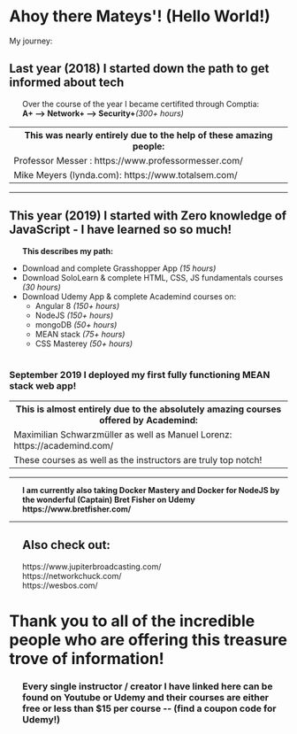 # Ahoy there Mateys'! (Hello World!)
My journey:
  <h2>Last year (2018) I started down the path to get informed about tech</h2>
  <ul>Over the course of the year I became certifited through Comptia:
  <br><b>A+ --> Network+ --> Security+</b><i>(300+ hours)</i></ul>
  <table>
  <th>This was nearly entirely due to the help of these amazing people:</th>
  <tr><td>Professor Messer : https://www.professormesser.com/</td><tr>
    <tr><td>Mike Meyers (lynda.com): https://www.totalsem.com/</td></tr>
  </td>
  </table>
  
  <hr>
  <h2>This year (2019) I started with Zero knowledge of JavaScript - I have learned so so much!</h2>
  
  <ul><b>This describes my path:</b></ul>
     <ul>
      <li>Download and complete Grasshopper App <i>(15 hours)</i></li>
      <li>Download SoloLearn & complete HTML, CSS, JS fundamentals courses <i>(30 hours)</i></li>
      <li>Download Udemy App & complete Academind courses on:
       <ul>
         <li>Angular 8 <i>(150+ hours)</i></li>
         <li>NodeJS <i>(150+ hours)</i></li>
         <li>mongoDB <i>(50+ hours)</i></li>
         <li>MEAN stack <i>(75+ hours)</i></li>
         <li>CSS Masterey <i>(50+ hours)</i></li>
       </ul>
      </li>
    </ul>
  <table>
  </table>
  <h3>September 2019 I deployed my first fully functioning MEAN stack web app!</h3>
   <table>
    <th>This is almost entirely due to the absolutely amazing courses offered by Academind:</th>
    <tr><td> Maximilian Schwarzmüller as well as Manuel Lorenz: https://academind.com/</td></tr>
    <tr><td> These courses as well as the instructors are truly top notch!</td></tr>
    </td>
   </table>
   
  <hr>
  <ul>
  <b>I am currently also taking Docker Mastery and Docker for NodeJS by the wonderful (Captain) Bret Fisher on Udemy
    https://www.bretfisher.com/</b>
  </ul>
  <hr>
  <ul>
  <h2>Also check out:</h2>
  https://www.jupiterbroadcasting.com/
  <br>
  https://networkchuck.com/
  <br>
  https://wesbos.com/
  </ul>
   
   <h1>Thank you to all of the incredible people who are offering this treasure trove of information!</h1>
    <ul><h3>Every single instructor / creator I have linked here can be found on Youtube or Udemy and their courses are either free or less than $15 per course -- (find a coupon code for Udemy!)<h3></ul>



